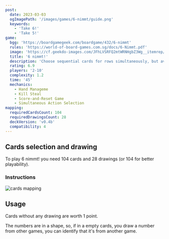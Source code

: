 ```yaml
---
post:
  date: 2023-03-03
  ogImagePath: '/images/games/6-nimmt/guide.png'
  keywords:
    - 'Take 6!'
    - 'Take 5!'
game:
  bgg: 'https://boardgamegeek.com/boardgame/432/6-nimmt'
  rules: 'https://world-of-board-games.com.sg/docs/6-Nimmt.pdf'
  image: 'https://cf.geekdo-images.com/JFhLVSRFQ2mtWRNHgbZ3Wg__itemrep/img/3WuuxgYlgoEMP5-CUl6bakeKVts=/fit-in/246x300/filters:strip_icc()/pic2602138.jpg'
  title: '6 nimmt!'
  description: 'Choose sequential cards for rows simultaneously, but avoid adding the 6th card!'
  rating: 6.9
  players: '2-10'
  complexity: 1.2
  time: '45'
  mechanics:
    - Hand Manageme
    - Kill Steal
    - Score-and-Reset Game
    - Simultaneous Action Selection
mapping:
  requiredCardsCount: 104
  requiredDrawingsCount: 28
  deckVersion: 'v0.4b'
  compatibility: 4
---
```


## Cards selection and drawing

To play 6 nimmt! you need 104 cards and 28 drawings (or 104 for better playability).

### Instructions

![cards mapping](/images/games/6-nimmt/guide.png)

## Usage

Cards without any drawing are worth 1 point.

The numbers are in a shape, so, if in a empty cards, you draw a number from other games, you can identify that it's from another game.
